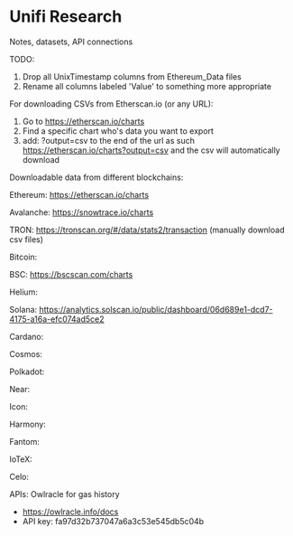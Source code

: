 # Unifi Research
Notes, datasets, API connections

TODO:
1) Drop all UnixTimestamp columns from Ethereum_Data files
2) Rename all columns labeled 'Value' to something more appropriate

For downloading CSVs from Etherscan.io (or any URL):
  1) Go to https://etherscan.io/charts
  2) Find a specific chart who's data you want to export
  3) add: ?output=csv to the end of the url as such https://etherscan.io/charts?output=csv and the csv will automatically download

Downloadable data from different blockchains:

Ethereum: https://etherscan.io/charts

Avalanche: https://snowtrace.io/charts

TRON: https://tronscan.org/#/data/stats2/transaction (manually download csv files)

Bitcoin:

BSC: https://bscscan.com/charts

Helium:

Solana: https://analytics.solscan.io/public/dashboard/06d689e1-dcd7-4175-a16a-efc074ad5ce2

Cardano:

Cosmos:

Polkadot:

Near:

Icon:

Harmony:

Fantom:

IoTeX:

Celo:


APIs:
Owlracle for gas history
- https://owlracle.info/docs
- API key: fa97d32b737047a6a3c53e545db5c04b


